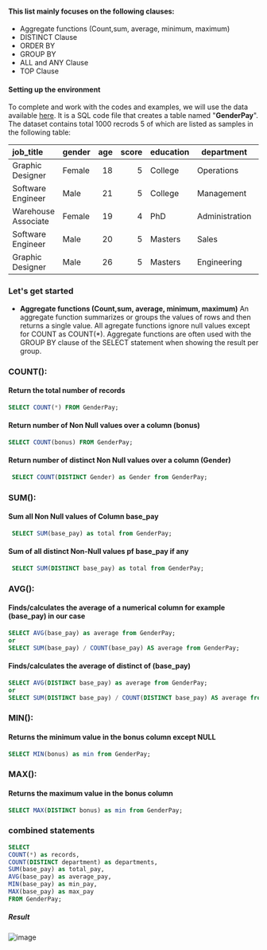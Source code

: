 
#### This list mainly focuses on the following clauses:
  * Aggregate functions (Count,sum, average, minimum, maximum)
  * DISTINCT Clause
  * ORDER BY
  * GROUP BY
  * ALL and ANY Clause
  * TOP Clause

#### Setting up the environment
To complete and work with the codes and examples, we will use the data available [here](https://github.com/ms4hafiz/SQL-notes/blob/main/GenderPay.sql). It is a SQL code file that creates a table named "**GenderPay**".  The dataset contains total 1000 recrods 5 of which are listed as samples in the following table:

|job_title     |gender    |age    |score     |education    |department    | seniority  | base_pay   | bonus  |
|:-------------|----------|------:|---------:|-------------|--------------|-----------:|-----------:|-------:|
|Graphic Designer|	Female	|18	    |5	        |College	     |Operations    |	2          |	42363      |	9938   |
|Software Engineer|	Male	|21|	5|	College|	Management|	5|	108476|	11128|
|Warehouse Associate|	Female	|19	|4	|PhD	|Administration|	5	|90208|	9268|
|Software Engineer	|Male	|20|	5	|Masters|	Sales|	4	|108080	|10154|
|Graphic Designer|	Male|	26|	5|	Masters	|Engineering|	5	|99464|	9319|


### Let's get started

* **Aggregate functions (Count,sum, average, minimum, maximum)**
An aggregate function summarizes or groups the values of rows and then returns a single value. All agregate functions ignore null values except for COUNT as COUNT(*). Aggregate functions are often used with the GROUP BY clause of the SELECT statement when showing the result per group.

### COUNT():
#### Return the total number of records 

``` sql
SELECT COUNT(*) FROM GenderPay;
``` 
 
#### Return number of Non Null values over a column (bonus)
 
``` sql
SELECT COUNT(bonus) FROM GenderPay;
```
#### Return number of distinct Non Null values over a column (Gender)
```` sql
 SELECT COUNT(DISTINCT Gender) as Gender from GenderPay;
`````

### SUM(): 
#### Sum all Non Null values of Column base_pay

```` sql
 SELECT SUM(base_pay) as total from GenderPay;
````
#### Sum of all distinct Non-Null values pf base_pay if any

```` sql
 SELECT SUM(DISTINCT base_pay) as total from GenderPay;
````

### AVG():
#### Finds/calculates the average of a numerical column for example (base_pay) in our case

```` sql
SELECT AVG(base_pay) as average from GenderPay;
or
SELECT SUM(base_pay) / COUNT(base_pay) AS average from GenderPay;

````
#### Finds/calculates the average of distinct of (base_pay)

```` sql
SELECT AVG(DISTINCT base_pay) as average from GenderPay;
or
SELECT SUM(DISTINCT base_pay) / COUNT(DISTINCT base_pay) AS average from GenderPay;

````

### MIN():
#### Returns the minimum value in the bonus column except NULL
```` sql
SELECT MIN(bonus) as min from GenderPay;
```` 

### MAX():
#### Returns the maximum value in the bonus column
```` sql
SELECT MAX(DISTINCT bonus) as min from GenderPay;

````
### combined statements
```` sql
SELECT 
COUNT(*) as records, 
COUNT(DISTINCT department) as departments,
SUM(base_pay) as total_pay,
AVG(base_pay) as average_pay,
MIN(base_pay) as min_pay,
MAX(base_pay) as max_pay
FROM GenderPay;

````
##### Result
![image](https://github.com/ms4hafiz/SQL-notes/assets/20435849/e9d7b2f6-0d93-4be1-8c08-e11ea5dcd459)
